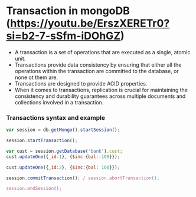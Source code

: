 # Transaction in mongoDB (https://youtu.be/ErszXERETr0?si=b2-7-sSfm-iDOhGZ)
- A transaction is a set of operations that are executed as a single, atomic unit.
- Transactions provide data consistency by ensuring that either all the operations within the transaction are committed to the database, or none ot them are.
- Transactions are designed to provide ACID properties. 
- When it comes to transactions, replication is crucial for maintaining the consistency and durability guarantees across multiple documents and collections involved in a transaction.

### Transactions syntax and example 
```javascript
var session = db.getMongo().startSession();

session.startTransaction();

var cust = session.getDatabase('bank').cust;
cust.updateOne({_id:1}, {$inc:{bal:-100}});

cust.updateOne({_id:2}, {$inc:{bal: 100}});

session.commitTransaction(); / session.abortTransaction();

session.endSession();
```
